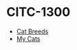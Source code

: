 # CITC-1300

<ul>
    <li><a href="my-cats/index.html" target="_blank">Cat Breeds</a></li>
    <li><a href="home/index.html" target="_blank">My Cats</a></li>
</ul>
